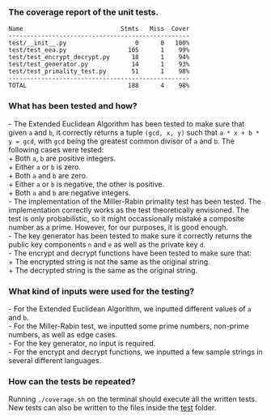 ### The coverage report of the unit tests.
```
Name                           Stmts   Miss  Cover
--------------------------------------------------
test/__init__.py                   0      0   100%
test/test_eea.py                 105      1    99%
test/test_encrypt_decrypt.py      18      1    94%
test/test_generator.py            14      1    93%
test/test_primality_test.py       51      1    98%
--------------------------------------------------
TOTAL                            188      4    98%
```

### What has been tested and how?
\- The Extended Euclidean Algorithm has been tested to make sure that given `a` and `b`, it correctly returns a tuple `(gcd, x, y)` such that `a * x + b * y = gcd`, with `gcd` being the greatest common divisor of `a` and `b`. The following cases were tested:  
\+ Both `a`, `b` are positive integers.  
\+ Either `a` or `b` is zero.  
\+ Both `a` and `b` are zero.  
\+ Either `a` or `b` is negative, the other is positive.  
\+ Both `a` and `b` are negative integers.  
\- The implementation of the Miller-Rabin primality test has been tested. The implementation correctly works as the test theoretically envisioned. The test is only probabilistic, so it might occassionally mistake a composite number as a prime. However, for our purposes, it is good enough.  
\- The key generator has been tested to make sure it correctly returns the public key components `n` and `e` as well as the private key `d`.  
\- The encrypt and decrypt functions have been tested to make sure that:  
\+ The encrypted string is not the same as the original string.  
\+ The decrypted string is the same as the original string.  
    
### What kind of inputs were used for the testing?
\- For the Extended Euclidean Algorithm, we inputted different values of `a` and `b`.  
\- For the Miller-Rabin test, we inputted some prime numbers, non-prime numbers, as well as edge cases.  
\- For the key generator, no input is required.  
\- For the encrypt and decrypt functions, we inputted a few sample strings in several different languages.  

### How can the tests be repeated?
Running `./coverage.sh` on the terminal should execute all the written tests. New tests can also be written to the files inside the [test](./test) folder.  
